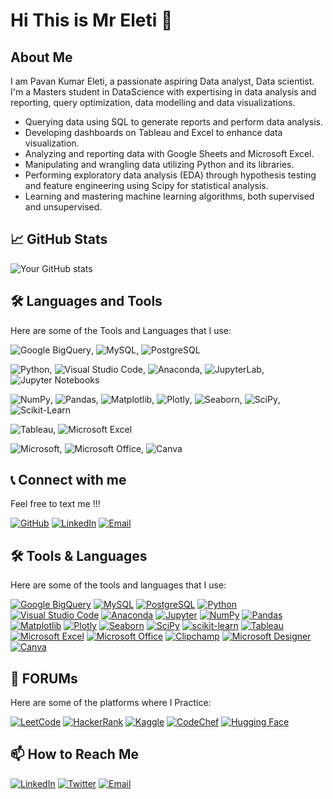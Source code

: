 # Hi This is Mr Eleti 👋

## About Me
I am Pavan Kumar Eleti, a passionate aspiring Data analyst, Data scientist.
I'm a Masters student in DataScience with expertising in data analysis and reporting, query optimization, data modelling and data visualizations.

-  Querying data using SQL to generate reports and perform data analysis.
-  Developing dashboards on Tableau and Excel to enhance data visualization.
-  Analyzing and reporting data with Google Sheets and Microsoft Excel.
-  Manipulating and wrangling data utilizing Python and its libraries.
-  Performing exploratory data analysis (EDA) through hypothesis testing and feature engineering using Scipy for statistical analysis.
-  Learning and mastering machine learning algorithms, both supervised and unsupervised.




## 📈 GitHub Stats

![Your GitHub stats](https://github-readme-stats.vercel.app/api?username=PAVANKUMARELETI&show_icons=true&hide_title=true)

## 🛠️ Languages and Tools
Here are some of the Tools and Languages that I use:

![Google BigQuery](https://img.shields.io/badge/-Google%20BigQuery-black?style=flat-square&logo=google-bigquery), ![MySQL](https://img.shields.io/badge/-MySQL-black?style=flat-square&logo=mysql), ![PostgreSQL](https://img.shields.io/badge/-PostgreSQL-black?style=flat-square&logo=postgresql)

![Python](https://img.shields.io/badge/-Python-black?style=flat-square&logo=python), ![Visual Studio Code](https://img.shields.io/badge/-Visual%20Studio%20Code-black?style=flat-square&logo=visual-studio-code), ![Anaconda](https://img.shields.io/badge/-Anaconda-black?style=flat-square&logo=anaconda), ![JupyterLab](https://img.shields.io/badge/-JupyterLab-black?style=flat-square&logo=jupyter), ![Jupyter Notebooks](https://img.shields.io/badge/-Jupyter%20Notebooks-black?style=flat-square&logo=jupyter)

![NumPy](https://img.shields.io/badge/-NumPy-black?style=flat-square&logo=numpy), ![Pandas](https://img.shields.io/badge/-Pandas-black?style=flat-square&logo=pandas), ![Matplotlib](https://img.shields.io/badge/-Matplotlib-black?style=flat-square&logo=matplotlib), ![Plotly](https://img.shields.io/badge/-Plotly-black?style=flat-square&logo=plotly), ![Seaborn](https://img.shields.io/badge/-Seaborn-black?style=flat-square&logo=seaborn), ![SciPy](https://img.shields.io/badge/-SciPy-black?style=flat-square&logo=scipy), ![Scikit-Learn](https://img.shields.io/badge/-Scikit--Learn-black?style=flat-square&logo=scikit-learn)

![Tableau](https://img.shields.io/badge/-Tableau-black?style=flat-square&logo=tableau), ![Microsoft Excel](https://img.shields.io/badge/-Microsoft%20Excel-black?style=flat-square&logo=microsoft-excel)

![Microsoft](https://img.shields.io/badge/-Microsoft-black?style=flat-square&logo=microsoft), ![Microsoft Office](https://img.shields.io/badge/-Microsoft%20Office-black?style=flat-square&logo=microsoft-office), ![Canva](https://img.shields.io/badge/-Canva-black?style=flat-square&logo=canva)


## 📞 Connect with me
Feel free to text me !!!

[![GitHub](https://img.shields.io/badge/GitHub-000?style=for-the-badge&logo=github)](https://github.com/PAVANKUMARELETI)
[![LinkedIn](https://img.shields.io/badge/LinkedIn-0A66C2?style=for-the-badge&logo=linkedin&logoColor=white)](https://www.linkedin.com/in/eleti-pavan-kumar-800a48305)
[![Email](https://img.shields.io/badge/Email-D14836?style=for-the-badge&logo=gmail&logoColor=white)](mailto:pavaneletisj@gmail.com)

## 🛠️ Tools & Languages
Here are some of the tools and languages that I use:

[![Google BigQuery](https://img.shields.io/badge/Google%20BigQuery-4285F4?style=for-the-badge&logo=googlebigquery&logoColor=white)](https://cloud.google.com/bigquery)
[![MySQL](https://img.shields.io/badge/MySQL-4479A1?style=for-the-badge&logo=mysql&logoColor=white)](https://www.mysql.com/)
[![PostgreSQL](https://img.shields.io/badge/PostgreSQL-316192?style=for-the-badge&logo=postgresql&logoColor=white)](https://www.postgresql.org/)
[![Python](https://img.shields.io/badge/Python-3776AB?style=for-the-badge&logo=python&logoColor=white)](https://www.python.org/)
[![Visual Studio Code](https://img.shields.io/badge/Visual%20Studio%20Code-007ACC?style=for-the-badge&logo=visualstudiocode&logoColor=white)](https://code.visualstudio.com/)
[![Anaconda](https://img.shields.io/badge/Anaconda-44A833?style=for-the-badge&logo=anaconda&logoColor=white)](https://www.anaconda.com/)
[![Jupyter](https://img.shields.io/badge/Jupyter-F37626?style=for-the-badge&logo=jupyter&logoColor=white)](https://jupyter.org/)
[![NumPy](https://img.shields.io/badge/NumPy-013243?style=for-the-badge&logo=numpy&logoColor=white)](https://numpy.org/)
[![Pandas](https://img.shields.io/badge/Pandas-150458?style=for-the-badge&logo=pandas&logoColor=white)](https://pandas.pydata.org/)
[![Matplotlib](https://img.shields.io/badge/Matplotlib-3A7ABF?style=for-the-badge&logo=matplotlib&logoColor=white)](https://matplotlib.org/)
[![Plotly](https://img.shields.io/badge/Plotly-3F4F75?style=for-the-badge&logo=plotly&logoColor=white)](https://plotly.com/)
[![Seaborn](https://img.shields.io/badge/Seaborn-3776AB?style=for-the-badge&logo=seaborn&logoColor=white)](https://seaborn.pydata.org/)
[![SciPy](https://img.shields.io/badge/SciPy-8CAAE6?style=for-the-badge&logo=scipy&logoColor=white)](https://www.scipy.org/)
[![scikit-learn](https://img.shields.io/badge/scikit--learn-F7931E?style=for-the-badge&logo=scikitlearn&logoColor=white)](https://scikit-learn.org/)
[![Tableau](https://img.shields.io/badge/Tableau-E97627?style=for-the-badge&logo=tableau&logoColor=white)](https://www.tableau.com/)
[![Microsoft Excel](https://img.shields.io/badge/Microsoft%20Excel-217346?style=for-the-badge&logo=microsoftexcel&logoColor=white)](https://www.microsoft.com/en-us/microsoft-365/excel)
[![Microsoft Office](https://img.shields.io/badge/Microsoft%20Office-D83B01?style=for-the-badge&logo=microsoftoffice&logoColor=white)](https://www.microsoft.com/en-us/microsoft-365)
[![Clipchamp](https://img.shields.io/badge/Clipchamp-652D90?style=for-the-badge&logo=clipchamp&logoColor=white)](https://www.clipchamp.com/)
[![Microsoft Designer](https://img.shields.io/badge/Microsoft%20Designer-5E5E5E?style=for-the-badge&logo=microsoftdesigner&logoColor=white)](https://designer.microsoft.com/)
[![Canva](https://img.shields.io/badge/Canva-00C4CC?style=for-the-badge&logo=canva&logoColor=white)](https://www.canva.com/)

## 💬 FORUMs
Here are some of the platforms where I Practice:

[![LeetCode](https://img.shields.io/badge/LeetCode-FFA116?style=for-the-badge&logo=leetcode&logoColor=white)](https://leetcode.com/)
[![HackerRank](https://img.shields.io/badge/HackerRank-2EC866?style=for-the-badge&logo=hackerrank&logoColor=white)](https://www.hackerrank.com/)
[![Kaggle](https://img.shields.io/badge/Kaggle-20BEFF?style=for-the-badge&logo=kaggle&logoColor=white)](https://www.kaggle.com/)
[![CodeChef](https://img.shields.io/badge/CodeChef-5B4638?style=for-the-badge&logo=codechef&logoColor=white)](https://www.codechef.com/)
[![Hugging Face](https://img.shields.io/badge/Hugging%20Face-FFBE00?style=for-the-badge&logo=huggingface&logoColor=white)](https://huggingface.co/)






## 📫 How to Reach Me

[![LinkedIn](https://img.shields.io/badge/-LinkedIn-black?style=flat-square&logo=linkedin)](https://www.linkedin.com/in/your-linkedin/)
[![Twitter](https://img.shields.io/badge/-Twitter-black?style=flat-square&logo=twitter)](https://twitter.com/your-twitter)
[![Email](https://img.shields.io/badge/-Email-black?style=flat-square&logo=gmail)](mailto:your-email@example.com)
